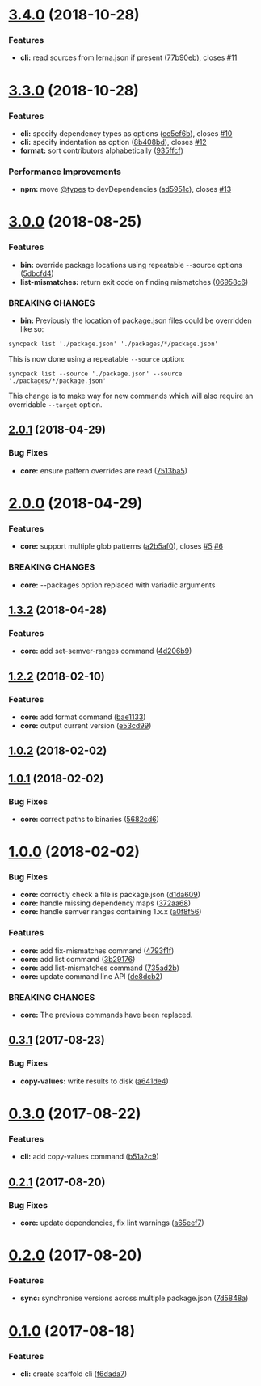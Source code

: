 <a name="3.4.0"></a>

# [3.4.0](https://github.com/JamieMason/syncpack/compare/3.3.0...3.4.0) (2018-10-28)

### Features

- **cli:** read sources from lerna.json if present ([77b90eb](https://github.com/JamieMason/syncpack/commit/77b90eb)), closes [#11](https://github.com/JamieMason/syncpack/issues/11)

<a name="3.3.0"></a>

# [3.3.0](https://github.com/JamieMason/syncpack/compare/3.0.0...3.3.0) (2018-10-28)

### Features

- **cli:** specify dependency types as options ([ec5ef6b](https://github.com/JamieMason/syncpack/commit/ec5ef6b)), closes [#10](https://github.com/JamieMason/syncpack/issues/10)
- **cli:** specify indentation as option ([8b408bd](https://github.com/JamieMason/syncpack/commit/8b408bd)), closes [#12](https://github.com/JamieMason/syncpack/issues/12)
- **format:** sort contributors alphabetically ([935ffcf](https://github.com/JamieMason/syncpack/commit/935ffcf))

### Performance Improvements

- **npm:** move [@types](https://github.com/types) to devDependencies ([ad5951c](https://github.com/JamieMason/syncpack/commit/ad5951c)), closes [#13](https://github.com/JamieMason/syncpack/issues/13)

<a name="3.0.0"></a>

# [3.0.0](https://github.com/JamieMason/syncpack/compare/2.0.1...3.0.0) (2018-08-25)

### Features

- **bin:** override package locations using repeatable --source options ([5dbcfd4](https://github.com/JamieMason/syncpack/commit/5dbcfd4))
- **list-mismatches:** return exit code on finding mismatches ([06958c6](https://github.com/JamieMason/syncpack/commit/06958c6))

### BREAKING CHANGES

- **bin:** Previously the location of package.json files could be overridden like so:

```
syncpack list './package.json' './packages/*/package.json'
```

This is now done using a repeatable `--source` option:

```
syncpack list --source './package.json' --source './packages/*/package.json'
```

This change is to make way for new commands which will also require an
overridable `--target` option.

<a name="2.0.1"></a>

## [2.0.1](https://github.com/JamieMason/syncpack/compare/2.0.0...2.0.1) (2018-04-29)

### Bug Fixes

- **core:** ensure pattern overrides are read ([7513ba5](https://github.com/JamieMason/syncpack/commit/7513ba5))

<a name="2.0.0"></a>

# [2.0.0](https://github.com/JamieMason/syncpack/compare/1.3.2...2.0.0) (2018-04-29)

### Features

- **core:** support multiple glob patterns ([a2b5af0](https://github.com/JamieMason/syncpack/commit/a2b5af0)), closes [#5](https://github.com/JamieMason/syncpack/issues/5) [#6](https://github.com/JamieMason/syncpack/issues/6)

### BREAKING CHANGES

- **core:** --packages option replaced with variadic arguments

<a name="1.3.2"></a>

## [1.3.2](https://github.com/JamieMason/syncpack/compare/1.2.2...1.3.2) (2018-04-28)

### Features

- **core:** add set-semver-ranges command ([4d206b9](https://github.com/JamieMason/syncpack/commit/4d206b9))

<a name="1.2.2"></a>

## [1.2.2](https://github.com/JamieMason/syncpack/compare/1.0.2...1.2.2) (2018-02-10)

### Features

- **core:** add format command ([bae1133](https://github.com/JamieMason/syncpack/commit/bae1133))
- **core:** output current version ([e53cd99](https://github.com/JamieMason/syncpack/commit/e53cd99))

<a name="1.0.2"></a>

## [1.0.2](https://github.com/JamieMason/syncpack/compare/1.0.1...1.0.2) (2018-02-02)

<a name="1.0.1"></a>

## [1.0.1](https://github.com/JamieMason/syncpack/compare/1.0.0...1.0.1) (2018-02-02)

### Bug Fixes

- **core:** correct paths to binaries ([5682cd6](https://github.com/JamieMason/syncpack/commit/5682cd6))

<a name="1.0.0"></a>

# [1.0.0](https://github.com/JamieMason/syncpack/compare/0.3.1...1.0.0) (2018-02-02)

### Bug Fixes

- **core:** correctly check a file is package.json ([d1da609](https://github.com/JamieMason/syncpack/commit/d1da609))
- **core:** handle missing dependency maps ([372aa68](https://github.com/JamieMason/syncpack/commit/372aa68))
- **core:** handle semver ranges containing 1.x.x ([a0f8f56](https://github.com/JamieMason/syncpack/commit/a0f8f56))

### Features

- **core:** add fix-mismatches command ([4793f1f](https://github.com/JamieMason/syncpack/commit/4793f1f))
- **core:** add list command ([3b29176](https://github.com/JamieMason/syncpack/commit/3b29176))
- **core:** add list-mismatches command ([735ad2b](https://github.com/JamieMason/syncpack/commit/735ad2b))
- **core:** update command line API ([de8dcb2](https://github.com/JamieMason/syncpack/commit/de8dcb2))

### BREAKING CHANGES

- **core:** The previous commands have been replaced.

<a name="0.3.1"></a>

## [0.3.1](https://github.com/JamieMason/syncpack/compare/0.3.0...0.3.1) (2017-08-23)

### Bug Fixes

- **copy-values:** write results to disk ([a641de4](https://github.com/JamieMason/syncpack/commit/a641de4))

<a name="0.3.0"></a>

# [0.3.0](https://github.com/JamieMason/syncpack/compare/0.2.1...0.3.0) (2017-08-22)

### Features

- **cli:** add copy-values command ([b51a2c9](https://github.com/JamieMason/syncpack/commit/b51a2c9))

<a name="0.2.1"></a>

## [0.2.1](https://github.com/JamieMason/syncpack/compare/0.2.0...0.2.1) (2017-08-20)

### Bug Fixes

- **core:** update dependencies, fix lint warnings ([a65eef7](https://github.com/JamieMason/syncpack/commit/a65eef7))

<a name="0.2.0"></a>

# [0.2.0](https://github.com/JamieMason/syncpack/compare/0.1.0...0.2.0) (2017-08-20)

### Features

- **sync:** synchronise versions across multiple package.json ([7d5848a](https://github.com/JamieMason/syncpack/commit/7d5848a))

<a name="0.1.0"></a>

# [0.1.0](https://github.com/JamieMason/syncpack/compare/f6dada7...0.1.0) (2017-08-18)

### Features

- **cli:** create scaffold cli ([f6dada7](https://github.com/JamieMason/syncpack/commit/f6dada7))

